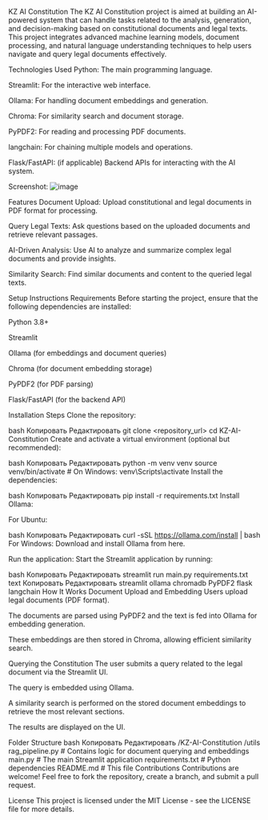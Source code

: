 KZ AI Constitution
The KZ AI Constitution project is aimed at building an AI-powered system that can handle tasks related to the analysis, generation, and decision-making based on constitutional documents and legal texts. This project integrates advanced machine learning models, document processing, and natural language understanding techniques to help users navigate and query legal documents effectively.

Technologies Used
Python: The main programming language.

Streamlit: For the interactive web interface.

Ollama: For handling document embeddings and generation.

Chroma: For similarity search and document storage.

PyPDF2: For reading and processing PDF documents.

langchain: For chaining multiple models and operations.

Flask/FastAPI: (if applicable) Backend APIs for interacting with the AI system.

Screenshot:
![image](https://github.com/user-attachments/assets/a72faaac-4fbd-446c-a913-038fc1880d70)


Features
Document Upload: Upload constitutional and legal documents in PDF format for processing.

Query Legal Texts: Ask questions based on the uploaded documents and retrieve relevant passages.

AI-Driven Analysis: Use AI to analyze and summarize complex legal documents and provide insights.

Similarity Search: Find similar documents and content to the queried legal texts.

Setup Instructions
Requirements
Before starting the project, ensure that the following dependencies are installed:

Python 3.8+

Streamlit

Ollama (for embeddings and document queries)

Chroma (for document embedding storage)

PyPDF2 (for PDF parsing)

Flask/FastAPI (for the backend API)

Installation Steps
Clone the repository:

bash
Копировать
Редактировать
git clone <repository_url>
cd KZ-AI-Constitution
Create and activate a virtual environment (optional but recommended):

bash
Копировать
Редактировать
python -m venv venv
source venv/bin/activate   # On Windows: venv\Scripts\activate
Install the dependencies:

bash
Копировать
Редактировать
pip install -r requirements.txt
Install Ollama:

For Ubuntu:

bash
Копировать
Редактировать
curl -sSL https://ollama.com/install | bash
For Windows:
Download and install Ollama from here.

Run the application:
Start the Streamlit application by running:

bash
Копировать
Редактировать
streamlit run main.py
requirements.txt
text
Копировать
Редактировать
streamlit
ollama
chromadb
PyPDF2
flask
langchain
How It Works
Document Upload and Embedding
Users upload legal documents (PDF format).

The documents are parsed using PyPDF2 and the text is fed into Ollama for embedding generation.

These embeddings are then stored in Chroma, allowing efficient similarity search.

Querying the Constitution
The user submits a query related to the legal document via the Streamlit UI.

The query is embedded using Ollama.

A similarity search is performed on the stored document embeddings to retrieve the most relevant sections.

The results are displayed on the UI.

Folder Structure
bash
Копировать
Редактировать
/KZ-AI-Constitution
    /utils
        rag_pipeline.py   # Contains logic for document querying and embeddings
    main.py               # The main Streamlit application
    requirements.txt      # Python dependencies
    README.md             # This file
Contributions
Contributions are welcome! Feel free to fork the repository, create a branch, and submit a pull request.

License
This project is licensed under the MIT License - see the LICENSE file for more details.
